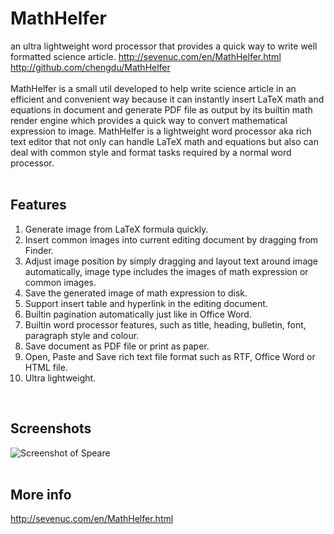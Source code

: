 # MathHelfer
an ultra lightweight word processor that provides a quick way to write well formatted science article.
http://sevenuc.com/en/MathHelfer.html<br>
http://github.com/chengdu/MathHelfer<br>
<br>
MathHelfer is a small util developed to help write science article in an efficient and convenient way because it can instantly insert LaTeX math and equations in document and generate PDF file as output by its builtin math render engine which provides a quick way to convert mathematical expression to image. MathHelfer is a lightweight word processor aka rich text editor that not only can handle LaTeX math and equations but also can deal with common style and format tasks required by a normal word processor.<br>
<br>

Features
------------
1. Generate image from LaTeX formula quickly.<br>
2. Insert common images into current editing document by dragging from Finder.<br>
3. Adjust image position by simply dragging and layout text around image automatically, image type includes the images of math expression or common images.<br>
4. Save the generated image of math expression to disk.<br>
5. Support insert table and hyperlink in the editing document.<br>
6. Builtin pagination automatically just like in Office Word.<br>
7. Builtin word processor features, such as title, heading, bulletin, font, paragraph style and colour.<br>
8. Save document as PDF file or print as paper.<br>
9. Open, Paste and Save rich text file format such as RTF, Office Word or HTML file.<br>
10. Ultra lightweight.<br>
<br>

Screenshots
-------------
![Screenshot of Speare](http://sevenuc.com/images/MathHelfer/1.png) <br>
<br>

More info
-------------
http://sevenuc.com/en/MathHelfer.html<br>

